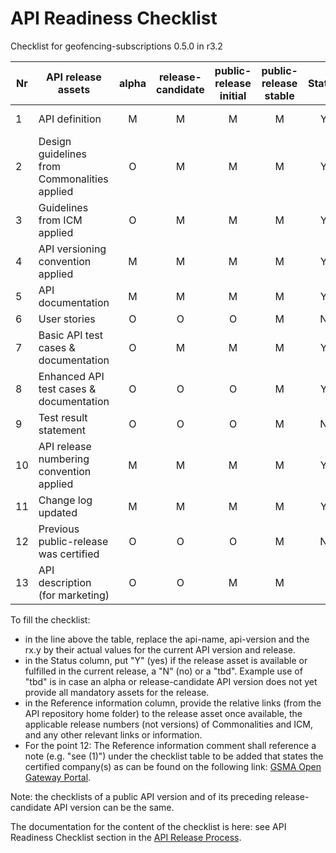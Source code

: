 # API Readiness Checklist

Checklist for geofencing-subscriptions 0.5.0 in r3.2

| Nr | API release assets                           | alpha | release-candidate | public-release<br>initial | public-release<br> stable | Status |                                               Reference information                                                |
|----|----------------------------------------------|:-----:|:-----------------:|:-------------------------:|:-------------------------:|:------:|:------------------------------------------------------------------------------------------------------------------:|
| 1  | API definition                               |   M   |         M         |             M             |             M             |   Y    |     [/code/API_definitions/geofencing-subscriptions.yaml](/code/API_definitions/geofencing-subscriptions.yaml)     |
| 2  | Design guidelines from Commonalities applied |   O   |         M         |             M             |             M             |   Y    |                                                        r3.3                                                        |
| 3  | Guidelines from ICM applied                  |   O   |         M         |             M             |             M             |   Y    |                                                        r3.3                                                        |
| 4  | API versioning convention applied            |   M   |         M         |             M             |             M             |   Y    |                                                                                                                    |
| 5  | API documentation                            |   M   |         M         |             M             |             M             |   Y    |                                                   inline in yaml                                                   |
| 6  | User stories                                 |   O   |         O         |             O             |             M             |   N    |                                                                                                                    |
| 7  | Basic API test cases & documentation         |   O   |         M         |             M             |             M             |   Y    | [/code/Test_definitions/geofencing-subscriptions.feature](/code/Test_definitions/geofencing-subscriptions.feature) |
| 8  | Enhanced API test cases & documentation      |   O   |         O         |             O             |             M             |   Y    | [/code/Test_definitions/geofencing-subscriptions.feature](/code/Test_definitions/geofencing-subscriptions.feature) |
| 9  | Test result statement                        |   O   |         O         |             O             |             M             |   N    |                  |
| 10 | API release numbering convention applied     |   M   |         M         |             M             |             M             |   Y    |                                                                                                                    |
| 11 | Change log updated                           |   M   |         M         |             M             |             M             |   Y    |                                           [/CHANGELOG.md](/CHANGELOG.md)                                           |
| 12 | Previous public-release was certified        |   O   |         O         |             O             |             M             |   N    |                                                                                                                    |
| 13 | API description (for marketing)              |   O   |         O         |    M    |    M   |      | [wiki link](https://lf-camaraproject.atlassian.net/wiki/x/ugHWB) |

To fill the checklist:

- in the line above the table, replace the api-name, api-version and the rx.y by their actual values for the current API version and release.
- in the Status column, put "Y" (yes) if the release asset is available or fulfilled in the current release, a "N" (no) or a "tbd". Example use of "tbd" is in case an alpha or release-candidate API version does not yet provide all mandatory assets for the release.
- in the Reference information column, provide the relative links (from the API repository home folder) to the release asset once available, the applicable release numbers (not versions) of Commonalities and ICM, and any other relevant links or information.
- For the point 12: The Reference information comment shall reference a note (e.g. "see (1)") under the checklist table to be added that states the certified company(s) as can be found on the following link: [GSMA Open Gateway Portal](https://open-gateway.gsma.com/).

Note: the checklists of a public API version and of its preceding release-candidate API version can be the same.

The documentation for the content of the checklist is here: see API Readiness Checklist section in the [API Release Process](https://lf-camaraproject.atlassian.net/wiki/x/jine).
